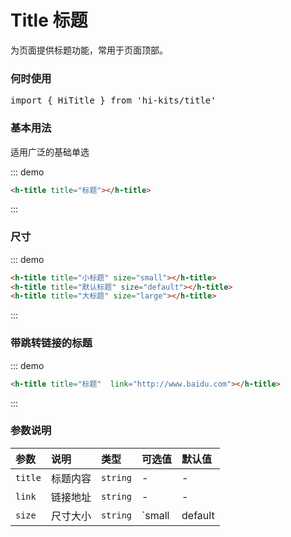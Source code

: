 # Title 标题
为页面提供标题功能，常用于页面顶部。

### 何时使用
<pre class="language-ts">
import { HiTitle } from 'hi-kits/title'
</pre>

### 基本用法

适用广泛的基础单选

::: demo
```html
<h-title title="标题"></h-title>

```
:::

### 尺寸

::: demo
```html
<h-title title="小标题" size="small"></h-title>
<h-title title="默认标题" size="default"></h-title>
<h-title title="大标题" size="large"></h-title>
```
:::

### 带跳转链接的标题

::: demo
```html
<h-title title="标题"  link="http://www.baidu.com"></h-title>

```
:::
### 参数说明

|参数|说明|类型|可选值|默认值
|:--|:--|:--|:-----|:---
| `title`| 标题内容 |  `string` | - | -
| `link`| 链接地址 |  `string` | - | -
| `size`| 尺寸大小 |  `string` | `small | default | large` | -
